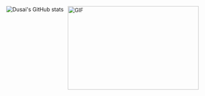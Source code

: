 ![Dusai's GitHub stats](https://github-readme-stats.vercel.app/api?username=stacklens)
<img align="right" alt="GIF" src="[OctoCharmve/code.gif](https://raw.githubusercontent.com/Charmve/Charmve/master/OctoCharmve/code.gif)" width="343" height="220" title="Do what you like, and do it best!"> &nbsp;&nbsp;&nbsp;&nbsp;
